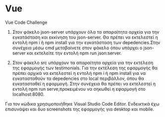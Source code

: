 # Vue
Vue Code Challenge

1. Στον φάκελο json-server υπάρχουν όλα τα απαραίτητα αρχεία για την εγκατάσταση και εκκίνηση του json-server. Θα πρέπει να εκτελεστεί η εντολή npm i ή npm install για την εγκατάσταση των depedencies.Στην συνέχεια μέσω cmd μεταβαίνετε στον φάκελο όπου υπάρχει ο json-server και εκτελείτε την εντολή npm run json:server. 

2. Στον φάκελο src υπάρχουν τα απαραίτητα αρχεία για την εκτέλεση της εφαρμογής των testimonials. Για την εκτέλεση της εφαρμογής θα πρέπει αρχικά να εκτελεστεί η εντολή npm i ή npm install για να εγκατασταθούν τα depedencies στο local περιβάλλον, όπου θα εγκατασταθεί η εφαρμογή. Στην συνέχεια θα πρέπει να εκτελεστεί η εντολή npm run serve,προκειμένου να σηκωθεί η εφαρμογή στο localhost:8080.

Για τον κώδικα χρησιμοποιήθηκε Visual Studio Code Editor.
Ενδεικτικά έχω επισυνάψει και δυο screenshots της εφαρμογής για desktop και mobile.
